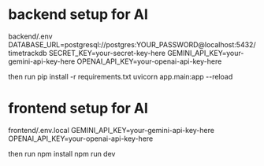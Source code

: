 # backend setup for AI

backend/.env
DATABASE_URL=postgresql://postgres:YOUR_PASSWORD@localhost:5432/timetrackdb
SECRET_KEY=your-secret-key-here
GEMINI_API_KEY=your-gemini-api-key-here
OPENAI_API_KEY=your-openai-api-key-here

then run
pip install -r requirements.txt
uvicorn app.main:app --reload

# frontend setup for AI

frontend/.env.local
GEMINI_API_KEY=your-gemini-api-key-here
OPENAI_API_KEY=your-openai-api-key-here

then run
npm install
npm run dev
